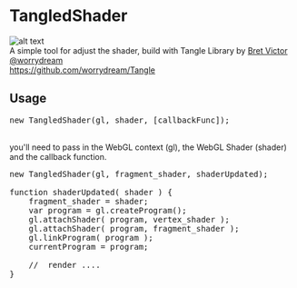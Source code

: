 # TangledShader

![alt text](http://www.bongiovi.tw/projects/tangledShader/tangledShader.jpg)
<br />
A simple tool for adjust the shader, build with Tangle Library by [Bret Victor @worrydream](http://worrydream.com/)<br />
https://github.com/worrydream/Tangle
<br />

## Usage
<pre>
new TangledShader(gl, shader, [callbackFunc]);
</pre>
<br />
you'll need to pass in the WebGL context (gl), the WebGL Shader (shader) and the callback function.


<pre>
new TangledShader(gl, fragment_shader, shaderUpdated);

function shaderUpdated( shader ) {
    fragment_shader = shader;
    var program = gl.createProgram();
	gl.attachShader( program, vertex_shader );
	gl.attachShader( program, fragment_shader );
	gl.linkProgram( program );
	currentProgram = program;
	
	//  render .... 
}
</pre>
